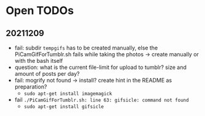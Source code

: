 # Open TODOs

## 20211209
* fail: subdir `tempgifs` has to be created manually, else the PiCamGifForTumblr.sh fails while taking the photos -> create manually or with the bash itself
* question: what is the current file-limit for upload to tumblr? size and amount of posts per day?
* fail: mogrify not found -> install? create hint in the README as preparation?
  * `sudo apt-get install imagemagick`
* fail `./PiCamGifForTumblr.sh: line 63: gifsicle: command not found`
  * `sudo apt-get install gifsicle`
